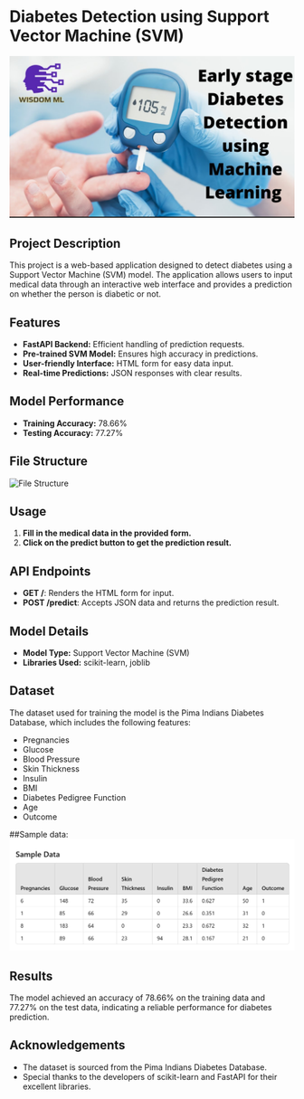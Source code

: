 # Diabetes Detection using Support Vector Machine (SVM)

![Diabetes Detection](webpage/images/Screenshot%20(297).png)

## Project Description

This project is a web-based application designed to detect diabetes using a Support Vector Machine (SVM) model. The application allows users to input medical data through an interactive web interface and provides a prediction on whether the person is diabetic or not.

## Features

- **FastAPI Backend:** Efficient handling of prediction requests.
- **Pre-trained SVM Model:** Ensures high accuracy in predictions.
- **User-friendly Interface:** HTML form for easy data input.
- **Real-time Predictions:** JSON responses with clear results.

## Model Performance

- **Training Accuracy:** 78.66%
- **Testing Accuracy:** 77.27%

## File Structure
![File Structure](webpage/images/Screenshot(295).png)

## Usage
1. **Fill in the medical data in the provided form.**
2. **Click on the predict button to get the prediction result.**


## API Endpoints

- **GET /**: Renders the HTML form for input.
- **POST /predict**: Accepts JSON data and returns the prediction result.

## Model Details

- **Model Type:** Support Vector Machine (SVM)
- **Libraries Used:** scikit-learn, joblib

## Dataset

The dataset used for training the model is the Pima Indians Diabetes Database, which includes the following features:
- Pregnancies
- Glucose
- Blood Pressure
- Skin Thickness
- Insulin
- BMI
- Diabetes Pedigree Function
- Age
- Outcome

##Sample data:
![Directory Structure](webpage/images/Screenshot%20(296).png)



## Results

The model achieved an accuracy of 78.66% on the training data and 77.27% on the test data, indicating a reliable performance for diabetes prediction.


## Acknowledgements

- The dataset is sourced from the Pima Indians Diabetes Database.
- Special thanks to the developers of scikit-learn and FastAPI for their excellent libraries.

